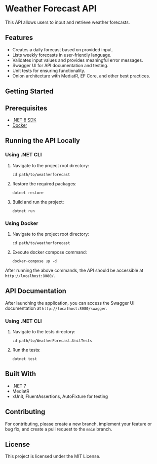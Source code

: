 
# Weather Forecast API

This API allows users to input and retrieve weather forecasts.

## Features

-   Creates a daily forecast based on provided input.
-   Lists weekly forecasts in user-friendly language.
-   Validates input values and provides meaningful error messages.
-   Swagger UI for API documentation and testing.
-   Unit tests for ensuring functionality.
-   Onion architecture with MediatR, EF Core, and other best practices.

## Getting Started

## Prerequisites

-   [.NET 8 SDK](https://dotnet.microsoft.com/download/dotnet/8.0)
-   [Docker](https://www.docker.com/products/docker-desktop)

## Running the API Locally

### Using .NET CLI

1.  Navigate to the project root directory:
    
    `cd path/to/weatherforecast` 
    
2.  Restore the required packages:
    
    `dotnet restore` 
    
3.  Build and run the project:
    
    `dotnet run` 
    
### Using Docker

1.  Navigate to the project root directory:
    
    `cd path/to/weatherforecast` 
2.  Execute docker compose command:
    
    `docker-compose up -d` 
    

After running the above commands, the API should be accessible at `http://localhost:8080/`.

## API Documentation

After launching the application, you can access the Swagger UI documentation at `http://localhost:8080/swagger`.

### Using .NET CLI

1.  Navigate to the tests directory:
    
    `cd path/to/WeatherForecast.UnitTests` 
    
2.  Run the tests:
    
    `dotnet test` 
    

## Built With

-   .NET 7
-   MediatR
-   xUnit, FluentAssertions, AutoFixture for testing

## Contributing

For contributing, please create a new branch, implement your feature or bug fix, and create a pull request to the `main` branch.

## License

This project is licensed under the MIT License.